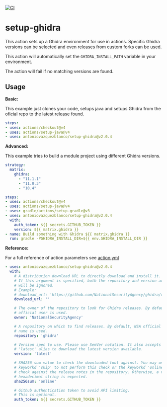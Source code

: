 [![CI](https://github.com/antoniovazquezblanco/setup-ghidra/actions/workflows/main.yml/badge.svg)](https://github.com/antoniovazquezblanco/setup-ghidra/actions/workflows/main.yml)

# setup-ghidra

This action sets up a Ghidra environment for use in actions.
Specific Ghidra versions can be selected and even releases from custom forks can be used.

This action will automatically set the `GHIDRA_INSTALL_PATH` variable in your environment.

The action will fail if no matching versions are found.


## Usage

**Basic:**

This example just clones your code, setups java and setups Ghidra from the oficial repo to the latest release found.

```yaml
steps:
- uses: actions/checkout@v4
- uses: actions/setup-java@v4
- uses: antoniovazquezblanco/setup-ghidra@v2.0.4
```

**Advanced:**

This example tries to build a module project using different Ghidra versions.

```yaml
strategy:
  matrix:
    ghidra:
      - "11.1.1"
      - "11.0.3"
      - "10.4"

steps:
- uses: actions/checkout@v4
- uses: actions/setup-java@v4
- uses: gradle/actions/setup-gradle@v3
- uses: antoniovazquezblanco/setup-ghidra@v2.0.4
  with:
    auth_token: ${{ secrets.GITHUB_TOKEN }}
    version: ${{ matrix.ghidra }}
- name: Build something with Ghidra ${{ matrix.ghidra }}
  run: gradle -PGHIDRA_INSTALL_DIR=${{ env.GHIDRA_INSTALL_DIR }}
```

**Reference:**

For a full reference of action parameters see [action.yml](action.yml)

```yaml
- uses: antoniovazquezblanco/setup-ghidra@v2.0.4
  with:
    # A distribution download URL to directly download and install it.
    # If this argument is specified, both the repository and version arguments
    # will be ignored.
    # Example:
    # download_url: 'https://github.com/NationalSecurityAgency/ghidra/releases/download/Ghidra_10.4_build/ghidra_10.4_PUBLIC_20230928.zip'
    download_url: ''

    # The owner of the repository to look for Ghidra releases. By default, NSA
    # official user is used.
    owner: 'NationalSecurityAgency'

    # A repository on which to find releases. By default, NSA official repo
    # name is used.
    repository: 'ghidra'

    # Version spec to use. Please use SemVer notation. It also accepts the
    # 'latest' alias to download the latest version available.
    version: 'latest'

    # SHA256 sum value to check the downloaded tool against. You may use the
    # keyworkd 'skip' to not perform this check or the keyworkd 'online' to 
    # check against the release notes in the repository. Otherwise, a valid
    # hexadecimal string is expected.
    sha256sum: 'online'

    # Github authentication token to avoid API limiting.
    # This is optional.
    auth_token: ${{ secrets.GITHUB_TOKEN }}
```
